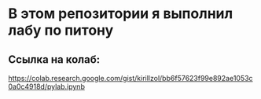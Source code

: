 # В этом репозитории я выполнил лабу по питону
## Ссылка на колаб:
 https://colab.research.google.com/gist/kirillzol/bb6f57623f99e892ae1053c0a0c4918d/pylab.ipynb
